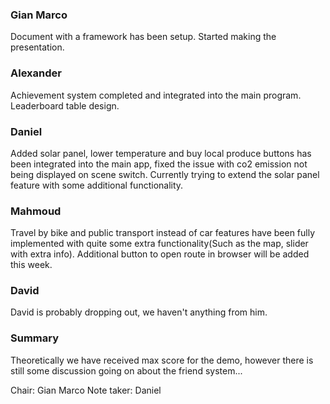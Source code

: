 ### Gian Marco
Document with a framework has been setup. Started making the presentation.

### Alexander
Achievement system completed and integrated into the main program. Leaderboard table design.

### Daniel
Added solar panel, lower temperature and buy local produce buttons has been integrated into the main app, fixed the issue with co2 emission not being displayed on scene switch.
Currently trying to extend the solar panel feature with some additional functionality.

### Mahmoud
Travel by bike and public transport instead of car features have been fully implemented with quite some extra functionality(Such as the map, slider with extra info).
Additional button to open route in browser will be added this week.


### David
David is probably dropping out, we haven't anything from him.

### Summary
Theoretically we have received max score for the demo, however there is still some discussion going on about the friend system...

Chair: Gian Marco
Note taker: Daniel